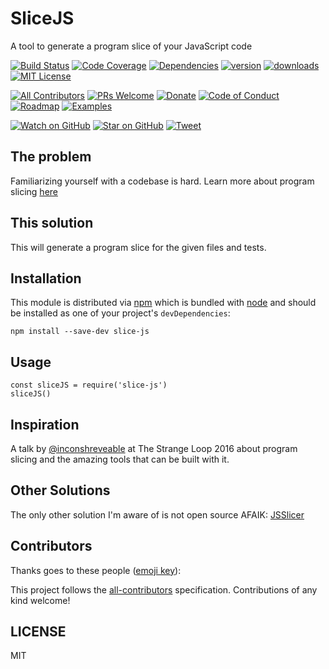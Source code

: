 # SliceJS

A tool to generate a program slice of your JavaScript code

[![Build Status][build-badge]][build]
[![Code Coverage][coverage-badge]][coverage]
[![Dependencies][dependencyci-badge]][dependencyci]
[![version][version-badge]][package]
[![downloads][downloads-badge]][npm-stat]
[![MIT License][license-badge]][LICENSE]

[![All Contributors](https://img.shields.io/badge/all_contributors-1-orange.svg?style=flat-square)](#contributors)
[![PRs Welcome][prs-badge]][prs]
[![Donate][donate-badge]][donate]
[![Code of Conduct][coc-badge]][coc]
[![Roadmap][roadmap-badge]][roadmap]
[![Examples][examples-badge]][examples]

[![Watch on GitHub][github-watch-badge]][github-watch]
[![Star on GitHub][github-star-badge]][github-star]
[![Tweet][twitter-badge]][twitter]

## The problem

Familiarizing yourself with a codebase is hard. Learn more about program slicing [here][slicing-wikipedia]

## This solution

This will generate a program slice for the given files and tests.

## Installation

This module is distributed via [npm][npm] which is bundled with [node][node] and should
be installed as one of your project's `devDependencies`:

```
npm install --save-dev slice-js
```

## Usage

```
const sliceJS = require('slice-js')
sliceJS()
```

## Inspiration

A talk by [@inconshreveable](https://github.com/inconshreveable) at The Strange Loop 2016 about program slicing and the
amazing tools that can be built with it.

## Other Solutions

The only other solution I'm aware of is not open source AFAIK: [JSSlicer](http://www.scientific.net/AMM.241-244.2690)

## Contributors

Thanks goes to these people ([emoji key][emojis]):

<!-- ALL-CONTRIBUTORS-LIST:START - Do not remove or modify this section -->
<!-- ALL-CONTRIBUTORS-LIST:END -->

This project follows the [all-contributors][all-contributors] specification. Contributions of any kind welcome!

## LICENSE

MIT

[npm]: https://www.npmjs.com/
[node]: https://nodejs.org
[build-badge]: https://img.shields.io/travis/kentcdodds/slice-js.svg?style=flat-square
[build]: https://travis-ci.org/kentcdodds/slice-js
[coverage-badge]: https://img.shields.io/codecov/c/github/kentcdodds/slice-js.svg?style=flat-square
[coverage]: https://codecov.io/github/kentcdodds/slice-js
[dependencyci-badge]: https://dependencyci.com/github/kentcdodds/slice-js/badge?style=flat-square
[dependencyci]: https://dependencyci.com/github/kentcdodds/slice-js
[version-badge]: https://img.shields.io/npm/v/slice-js.svg?style=flat-square
[package]: https://www.npmjs.com/package/slice-js
[downloads-badge]: https://img.shields.io/npm/dm/slice-js.svg?style=flat-square
[npm-stat]: http://npm-stat.com/charts.html?package=slice-js&from=2016-04-01
[license-badge]: https://img.shields.io/npm/l/slice-js.svg?style=flat-square
[license]: https://github.com/kentcdodds/slice-js/blob/master/other/LICENSE
[prs-badge]: https://img.shields.io/badge/PRs-welcome-brightgreen.svg?style=flat-square
[prs]: http://makeapullrequest.com
[donate-badge]: https://img.shields.io/badge/$-support-green.svg?style=flat-square
[donate]: http://kcd.im/donate
[coc-badge]: https://img.shields.io/badge/code%20of-conduct-ff69b4.svg?style=flat-square
[coc]: https://github.com/kentcdodds/slice-js/blob/master/other/CODE_OF_CONDUCT.md
[roadmap-badge]: https://img.shields.io/badge/%F0%9F%93%94-roadmap-CD9523.svg?style=flat-square
[roadmap]: https://github.com/kentcdodds/slice-js/blob/master/other/ROADMAP.md
[examples-badge]: https://img.shields.io/badge/%F0%9F%92%A1-examples-8C8E93.svg?style=flat-square
[examples]: https://github.com/kentcdodds/slice-js/blob/master/other/EXAMPLES.md
[github-watch-badge]: https://img.shields.io/github/watchers/kentcdodds/slice-js.svg?style=social
[github-watch]: https://github.com/kentcdodds/slice-js/watchers
[github-star-badge]: https://img.shields.io/github/stars/kentcdodds/slice-js.svg?style=social
[github-star]: https://github.com/kentcdodds/slice-js/stargazers
[twitter]: https://twitter.com/intent/tweet?text=Check%20out%20slice-js!%20https://github.com/kentcdodds/slice-js%20%F0%9F%91%8D
[twitter-badge]: https://img.shields.io/twitter/url/https/github.com/kentcdodds/slice-js.svg?style=social
[emojis]: https://github.com/kentcdodds/all-contributors#emoji-key
[all-contributors]: https://github.com/kentcdodds/all-contributors
[slicing-wikipedia]: https://en.wikipedia.org/wiki/Program_slicing
